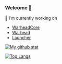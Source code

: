 ### Welcome 👋

🔭 I’m currently working on 
- [WarheadCore](https://github.com/WarheadCore/WarheadCore)
- [Warhead](https://github.com/WarheadCore/Warhead)
- [Launcher](https://github.com/Viste/launcher)

[![My github stat](https://github-readme-stats.vercel.app/api?username=Viste&count_private=true&include_all_commits=true&show_icons=true&show_icons=true&theme=dark)](https://github.com/Viste)

[![Top Langs](https://github-readme-stats.vercel.app/api/top-langs/?username=Viste&layout=compact&theme=dark)](https://github.com/Viste)

<!--
**Viste/Viste** is a ✨ _special_ ✨ repository because its `README.md` (this file) appears on your GitHub profile.
